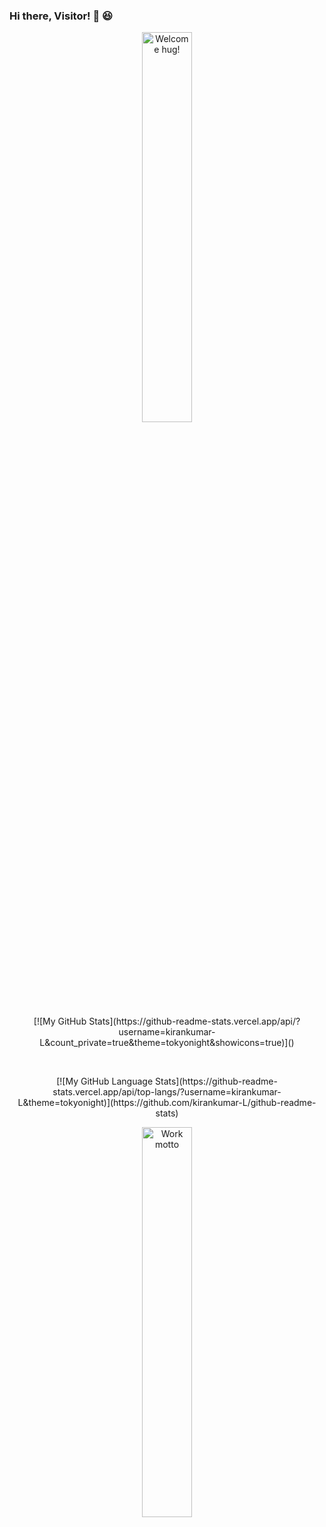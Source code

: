 ### Hi there, Visitor! 👋 😆

<p align="center">
    <img width="40%" src="https://media.giphy.com/media/1HR5KdtOinpQs/giphy.gif" alt="Welcome hug!">
</p>
<p align="center">
    [![My GitHub Stats](https://github-readme-stats.vercel.app/api/?username=kirankumar-L&count_private=true&theme=tokyonight&showicons=true)]()
</p>
<br />
<p align="center">
    [![My GitHub Language Stats](https://github-readme-stats.vercel.app/api/top-langs/?username=kirankumar-L&theme=tokyonight)](https://github.com/kirankumar-L/github-readme-stats)
</p>
<p align="center">
    <img width="40%" src="https://media.giphy.com/media/TilmLMmWrRYYHjLfub/giphy.gif" alt="Work motto">
</p>
